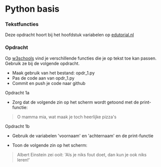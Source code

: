 # Python basis

### Tekstfuncties
Deze opdracht hoort bij het hoofdstuk variabelen op [edutorial.nl](https://www.edutorial.nl)

### Opdracht
Op [w3schools](https://www.w3schools.com/python/python_ref_string.asp) vind je verschillende functies die je op tekst toe kan passen. Gebruik ze bij de volgende opdracht.  
* Maak gebruik van het bestand: opdr_1.py
* Pas de code aan van opdr_1.py
* Commit en push je code naar github

Opdracht 1a
* Zorg dat de volgende zin op het scherm wordt getoond met de print-functie:
> O mamma mia, wat maak je toch heerlijke pizza's

Opdracht 1b
* Gebruik de variabelen 'voornaam' en 'achternaam' en de print-functie  

* Toon de volgende zin op het scherm:
> Albert Einstein zei ooit: 'Als je niks fout doet, dan kun je ook niks leren!'




